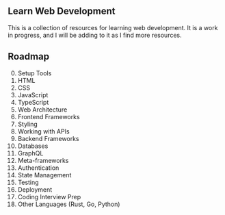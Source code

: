 ## Learn Web Development

This is a collection of resources for learning web development. It is a work in progress, and I will be adding to it as I find more resources.

## Roadmap

0.  Setup Tools
1.  HTML
2.  CSS
3.  JavaScript
4.  TypeScript
5.  Web Architecture
6.  Frontend Frameworks
7.  Styling
8.  Working with APIs
9.  Backend Frameworks
10. Databases
11. GraphQL
12. Meta-frameworks
13. Authentication
14. State Management
15. Testing
16. Deployment
17. Coding Interview Prep
18. Other Languages (Rust, Go, Python)
